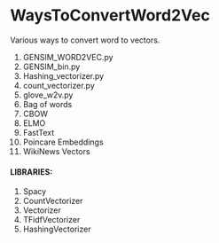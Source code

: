 # WaysToConvertWord2Vec
Various ways to convert word to vectors.
1. GENSIM_WORD2VEC.py	
2. GENSIM_bin.py
3. Hashing_vectorizer.py
4. count_vectorizer.py
5. glove_w2v.py <br>
6. Bag of words
7. CBOW
8. ELMO
9. FastText
10. Poincare Embeddings
11. WikiNews Vectors

#### LIBRARIES:
1. Spacy
2. CountVectorizer
3. Vectorizer
4. TFidfVectorizer
5. HashingVectorizer


